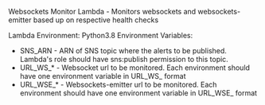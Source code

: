 Websockets Monitor Lambda - Monitors websockets and websockets-emitter based up on respective
health checks

Lambda Environment: Python3.8
Environment Variables:
* SNS_ARN    - ARN of SNS topic where the alerts to be published. 
               Lambda's role should have sns:publish permission to this topic.
* URL_WS_*   - Websocket url to be monitored. Each environment should have one environment 
               variable in URL_WS_<environment name> format
* URL_WSE_*  - Websockets-emitter url to be monitored. Each environment should have one 
               environment variable in URL_WSE_<environment name> format
